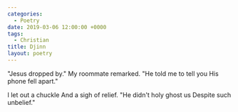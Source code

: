 ```yaml
---
categories:
  - Poetry
date: 2019-03-06 12:00:00 +0000
tags:
  - Christian
title: Djinn
layout: poetry
---
```


"Jesus dropped by."
My roommate remarked.
"He told me to tell you
His phone fell apart."

I let out a chuckle
And a sigh of relief.
"He didn't holy ghost us
Despite such unbelief."
